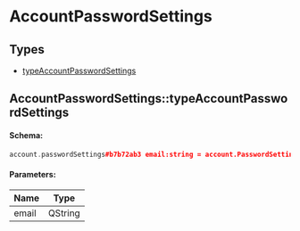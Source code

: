 # AccountPasswordSettings

## Types

* [typeAccountPasswordSettings](#accountpasswordsettingstypeaccountpasswordsettings)

## AccountPasswordSettings::typeAccountPasswordSettings

#### Schema:

```c++
account.passwordSettings#b7b72ab3 email:string = account.PasswordSettings;
```

#### Parameters:

|Name|Type|
|----|----|
|email|QString|

